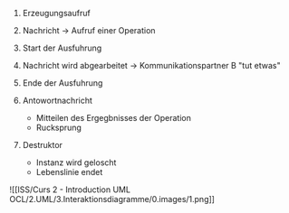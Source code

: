 
1. Erzeugungsaufruf
2. Nachricht -> Aufruf einer Operation
3. Start der Ausfuhrung
4. Nachricht wird abgearbeitet -> Kommunikationspartner B "tut etwas"
5. Ende der Ausfuhrung
6. Antowortnachricht
	- Mitteilen des Ergegbnisses der Operation
	- Rucksprung

7. Destruktor
	- Instanz wird geloscht
	- Lebenslinie endet


![[ISS/Curs 2 - Introduction UML OCL/2.UML/3.Interaktionsdiagramme/0.images/1.png]]

